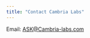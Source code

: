 ```yaml
---
title: "Contact Cambria Labs"
---
```


Email: [ASK@Cambria-labs.com](mailto:ASK@Cambria-Labs.com?subject=Hola!)
